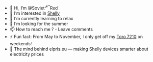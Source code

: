 - 👋 Hi, I’m @Soviet<sup>&#9773;&trade;</sup>Red
- 👀 I’m interested in [Shelly](https://shelly-api-docs.shelly.cloud/)
- 🌱 I’m currently learning to relax
- 💞️ I’m looking for the summer
- 📫 How to reach me ? - Leave comments 
- ⚡ Fun fact: From May to November, I only get off my [Toro 7210](https://www.toro.com/sv-se/product/Groundsmaster-7200-Series?srsltid=AfmBOorxtL-O4wjFdyWzgt_ytae0MkpTCl99a45GnxuOX6q70H5nOqiZ) on weekends!
- 🔌 The mind behind elpris.eu
 — making Shelly devices smarter about electricity prices

<!---
Soviet9773Red/Soviet9773Red is a ✨ special ✨ repository because its `README.md` (this file) appears on your GitHub profile.
You can click the Preview link to take a look at your changes.
--->
